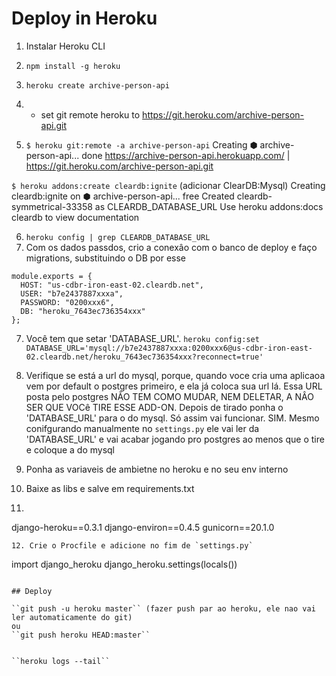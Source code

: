 # Deploy in Heroku

1. Instalar Heroku CLI
2. `npm install -g heroku`
3. `heroku create archive-person-api`
4. + set git remote heroku to https://git.heroku.com/archive-person-api.git

5. `$ heroku git:remote -a archive-person-api` 
Creating ⬢ archive-person-api... done
https://archive-person-api.herokuapp.com/ | https://git.heroku.com/archive-person-api.git

``$ heroku addons:create cleardb:ignite`` (adicionar ClearDB:Mysql)
Creating cleardb:ignite on ⬢ archive-person-api... free
Created cleardb-symmetrical-33358 as CLEARDB_DATABASE_URL
Use heroku addons:docs cleardb to view documentation

6. `heroku config | grep CLEARDB_DATABASE_URL`
7. Com os dados passdos, crio a conexâo com o banco de deploy e faço migrations, substituindo o DB por esse
````
module.exports = {
  HOST: "us-cdbr-iron-east-02.cleardb.net",
  USER: "b7e2437887xxxa",
  PASSWORD: "0200xxx6",
  DB: "heroku_7643ec736354xxx"
};
````

7. Você tem que setar 'DATABASE_URL'. 
   ``heroku config:set DATABASE_URL='mysql://b7e2437887xxxa:0200xxx6@us-cdbr-iron-east-02.cleardb.net/heroku_7643ec736354xxx?reconnect=true'``
8. Verifique se está a url do mysql, porque, quando voce cria uma aplicaoa vem por default o postgres primeiro, e ela já coloca sua url lá. Essa URL posta pelo  postgres NÃO TEM COMO MUDAR, NEM DELETAR, A NÂO SER QUE VOCê TIRE ESSE ADD-ON. Depois de tirado ponha o 'DATABASE_URL' para o do mysql. Só assim vai funcionar. 
    SIM. Mesmo conifgurando manualmente no `settings.py` ele vai ler da 'DATABASE_URL' e vai acabar jogando pro postgres ao menos que o tire e coloque a do mysql

9. Ponha as variaveis de ambietne no heroku e no seu env interno
10. Baixe as libs e salve em requirements.txt
11. ````
django-heroku==0.3.1
django-environ==0.4.5
gunicorn==20.1.0
````
12. Crie o Procfile e adicione no fim de `settings.py`

````
import django_heroku
django_heroku.settings(locals())
````

## Deploy

``git push -u heroku master`` (fazer push par ao heroku, ele nao vai ler automaticamente do git)
ou
``git push heroku HEAD:master``


``heroku logs --tail``